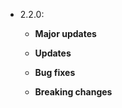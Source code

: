 - 2.2.0:
  - **Major updates**
    
  - **Updates**
  
  - **Bug fixes**
 
  - **Breaking changes**
